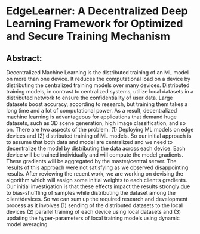 # EdgeLearner: A Decentralized Deep Learning Framework for Optimized and Secure Training Mechanism

## Abstract: 

Decentralized Machine Learning is the distributed training of an ML model on more than 
one device. It reduces the computational load on a device by distributing the centralized 
training models over many devices. Distributed training models, in contrast to centralized 
systems, utilize local datasets in a distributed network to ensure the confidentiality of user 
data. Large datasets boost accuracy, according to research, but training them takes a long 
time and a lot of computational power. As a result, decentralized machine learning is 
advantageous for applications that demand huge datasets, such as 3D scene generation, 
high image classification, and so on. There are two aspects of the problem: (1) Deploying 
ML models on edge devices and (2) distributed training of ML models. So our initial 
approach is to assume that both data and model are centralized and we need to 
decentralize the model by distributing the data across each device. Each device will be 
trained individually and will compute the model gradients. These gradients will be 
aggregated by the master/central server. The results of this approach were not satisfying 
as we observed disappointing results. After reviewing the recent work, we are working on 
devising the algorithm which will assign some initial weights to each client‘s gradients. 
Our initial investigation is that these effects impact the results strongly due to bias-shuffling of samples while distributing the dataset among the client/devices. So we can 
sum up the required research and development process as it involves (1) sending of the 
distributed datasets to the local devices (2) parallel training of each device using local 
datasets and (3) updating the hyper-parameters of local training models using dynamic 
model averaging
